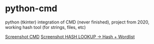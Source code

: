 # python-cmd
python (tkinter) integration of CMD (never finished), project from 2020, working hash tool (for strings, files, etc)


[Screenshot CMD](1.PNG)
[Screenshot HASH LOOKUP -> Hash + Wordlist](2.PNG)
